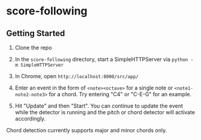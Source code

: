 # score-following

## Getting Started

1) Clone the repo

2) In the `score-following` directory, start a SimpleHTTPServer via `python -m SimpleHTTPServer`

3) In Chrome, open `http://localhost:8000/src/app/`

4) Enter an event in the form of `<note><octave>` for a single note or `<note1-note2-note3>` for a chord. Try entering "C4" or "C-E-G" for an example.

5) Hit "Update" and then "Start". You can continue to update the event while the detector is running and the pitch or chord detector will activate accordingly.

Chord detection currently supports major and minor chords only. 

